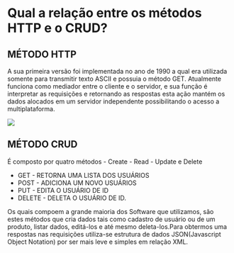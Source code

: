 # Qual a relação entre os métodos HTTP e o CRUD?


## MÉTODO HTTP

A sua primeira versão foi implementada no ano de 1990 a qual era utilizada somente para transmitir texto ASCII e possuia o método GET. Atualmente funciona como mediador entre o cliente e o servidor, e sua função é interpretar as requisições e retornando as respostas esta ação mantém os dados alocados em um servidor independente possibilitando o acesso a multiplataforma.

![](https://i.ibb.co/n08CLYx/metodo-http.png")

## MÉTODO CRUD
É composto por quatro métodos - Create - Read - Update e Delete
- GET - RETORNA UMA LISTA DOS USUÁRIOS
- POST - ADICIONA UM NOVO USUÁRIOS
- PUT - EDITA O USUÁRIO DE ID
- DELETE - DELETA O USUÁRIO DE ID.

Os quais compoem a grande maioria dos Software que utilizamos, são estes métodos que cria dados tais como  cadastro de usuário ou de um produto, listar dados, editá-los e até mesmo deleta-los.Para obtermos uma respostas nas requisições utiliza-se estrutura de dados JSON(Javascript Object Notation) por ser mais leve e simples em relação XML.